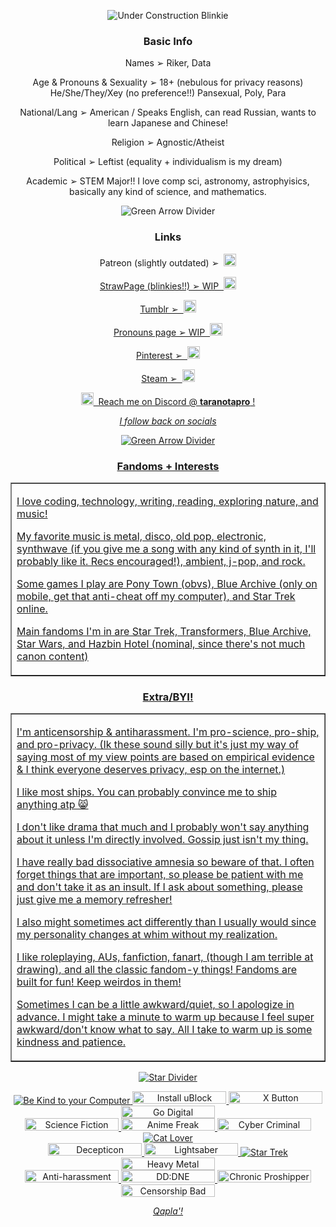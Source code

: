 <p align="center"><img alt="Under Construction Blinkie" src="https://github.com/user-attachments/assets/c7be18a1-9d8f-42d6-a0a9-74a65e615420"></p>
<!--Section 1-->
  <h3 align="center"><strong>Basic Info</strong></h3>
<!--Info 1-->
    <p align="center">Names ➢ Riker, Data</p>
    <p align="center">Age & Pronouns & Sexuality ➢ 18+ (nebulous for privacy reasons) He/She/They/Xey (no preference!!) Pansexual, Poly, Para</p><!--3 P's XD-->
    <p align="center">National/Lang ➢ American / Speaks English, can read Russian, wants to learn Japanese and Chinese!</p>
    <p align="center">Religion ➢ Agnostic/Atheist</p>
    <p align="center">Political ➢ Leftist (equality + individualism is my dream)</p>
    <p align="center">Academic ➢ STEM Major!! I love comp sci, astronomy, astrophyisics, basically any kind of science, and mathematics.</p>
    <p align="center"><img alt="Green Arrow Divider" src="https://github.com/user-attachments/assets/7b1cd04a-049a-4561-a231-8e4046f8bcfd"></p>
<!--Section 2-->
 <h3 align="center"><strong>Links</strong></h3>
   <p align="center"></a> Patreon (slightly outdated) ➢&nbsp;&nbsp;<a href="https://www.patreon.com/c/mcspirk/about"><img width="20" height="20" alt="Patreon Logo" src="https://github.com/user-attachments/assets/7773faf0-3d12-40fc-83c9-ee49f4cb4103"></p>
   <p align="center">StrawPage (blinkies!!) ➢ WIP&nbsp;&nbsp;<img width="20" height="20" alt="Strawpage Logo" src="https://github.com/user-attachments/assets/725c938b-662c-4a5c-b26f-ce02238f7315"></p>
   <p align="center">Tumblr ➢&nbsp;&nbsp;<a href="https://www.tumblr.com/bluefrenzy"><img width="20" height="20" alt="Tumblr Logo" src=https://github.com/user-attachments/assets/9f3d7a31-b889-4336-a232-cf9bffcf8d46></p>
   <p align="center">Pronouns page ➢ WIP&nbsp;&nbsp;<img width="20" height="20" alt="Pronouns Page Logo" src="https://github.com/user-attachments/assets/438be7b8-b96b-463b-a98d-dba60fc565d6"></p>
   <p align="center">Pinterest ➢&nbsp;&nbsp;<a href="https://www.pinterest.com/oblique_asymptote/_saved/"><img width="20" height="20" alt="Pinterest Logo" src="https://github.com/user-attachments/assets/3e57b8ce-feca-4abd-ac18-79c1b8f9157d"></p>
   <p align="center">Steam ➢&nbsp;&nbsp;<a href="https://steamcommunity.com/id/tiberiusriker/"><img width="20" height="20" alt="Steam Logo" src="https://github.com/user-attachments/assets/a607cf24-ff57-42d8-87a6-69c987b86d66"></p>
   <p align="center"><img width="20" height="20" alt="Discord Galactic Chrome Logo" src="https://github.com/user-attachments/assets/c3c918cf-2ff1-4743-8708-2b6f07ca6733">&nbsp;&nbsp;Reach me on Discord @ <strong>taranotapro</strong> !</p>
   <p align="center"><em>I follow back on socials</em></p></td>
<p align="center"><img alt="Green Arrow Divider" src="https://github.com/user-attachments/assets/7b1cd04a-049a-4561-a231-8e4046f8bcfd"></p>
<!--Section 3-->
 <h3 align="center"><strong>Fandoms + Interests</strong></h3>
   <TABLE BORDER>
    <tr>
      <td><p>I love coding, technology, writing, reading, exploring nature, and music!</p>
      <p>My favorite music is metal, disco, old pop, electronic, synthwave (if you give me a song with any kind of synth in it, I'll probably like it. Recs encouraged!), ambient, j-pop, and rock.</p>
      <p>Some games I play are Pony Town (obvs), Blue Archive (only on mobile, get that anti-cheat off my computer), and Star Trek online.</p>
      <p>Main fandoms I'm in are Star Trek, Transformers, Blue Archive, Star Wars, and Hazbin Hotel (nominal, since there's not much canon content)</p></td>
    </tr>
  </TABLE>
<!--Section 4-->
 <h3 align="center"><strong>Extra/BYI!</strong></h3>
  <TABLE BORDER>
    <tr>
      <td><p>I'm anticensorship & antiharassment. I'm pro-science, pro-ship, and pro-privacy. (Ik these sound silly but it's just my way of saying most of my view points are based on empirical evidence & I think        everyone deserves privacy, esp on the internet.)</p>
      <p>I like most ships. You can probably convince me to ship anything atp 😸</p>
      <p>I don't like drama that much and I probably won't say anything about it unless I'm directly involved. Gossip just isn't my thing.</p>
      <p>I have really bad dissociative amnesia so beware of that. I often forget things that are important, so please be patient with me and don't take it as an insult. If I ask about something, please just give me a memory refresher!</p>
      <p>I also might sometimes act differently than I usually would since my personality changes at whim without my realization.</p>
      <p>I like roleplaying, AUs, fanfiction, fanart, (though I am terrible at drawing), and all the classic fandom-y things! Fandoms are built for fun! Keep weirdos in them!</p>
      <p>Sometimes I can be a little awkward/quiet, so I apologize in advance. I might take a minute to warm up because I feel super awkward/don't know what to say. All I take to warm up is some kindness and            patience.</p></td>
    </tr>
  </TABLE>
<p align="center"><img alt="Star Divider" src="https://github.com/user-attachments/assets/56762eef-08c0-48a8-9ce0-28167c0665bc"></p>
<p align="center"><img alt="Be Kind to your Computer" src="https://github.com/user-attachments/assets/68fdf7cf-ceb8-4667-82b3-731cd00b2972">
                  <img width="150" height="20" alt="Install uBlock Origin" src="https://github.com/user-attachments/assets/53bf3edf-ea6c-44ed-9c35-59ae5a8fa269">
                  <img width="150" height="20" alt="X Button" src="https://github.com/user-attachments/assets/9697d562-c7dd-465d-90e9-d897dbeda0da">
                  <img width="150" height="20" alt="Go Digital" src="https://github.com/user-attachments/assets/240faaa8-8759-42f3-8410-2771933f0d54"><br>
<img width="150" height="20" alt="Science Fiction Reader" src="https://github.com/user-attachments/assets/6bc367d9-40a5-4d52-83e2-d85172c10b0b">
                  <img width="150" height="20" alt="Anime Freak" src="https://github.com/user-attachments/assets/23790819-749d-40e2-8124-e27c445a0318">
                  <img width="150" height="20" alt="Cyber Criminal" src="https://github.com/user-attachments/assets/f20e7b11-a2d9-4afe-9cc4-44cde5a22783">
                  <img alt="Cat Lover" src="https://github.com/user-attachments/assets/ae95e522-ba37-4305-8536-78e591685db2"><br>
<img width="150" height="20" alt="Decepticon" src="https://github.com/user-attachments/assets/630b3b5d-9d6f-4651-a664-a822d0fa78fe">
                  <img width="150" height="20"  alt="Lightsaber" src="https://github.com/user-attachments/assets/87639139-1ee6-4f7a-869f-eb750498da84">
                  <img alt="Star Trek" src="https://github.com/user-attachments/assets/5f23cc0b-d670-4af0-8cdf-1b7fb1cb8dae">
                  <img width="150" height="20"  alt="Heavy Metal" src="https://github.com/user-attachments/assets/11f13402-8abb-4f58-9fdf-d46081d7dd6b"><br>
<img width="150" height="20"  alt="Anti-harassment" src="https://github.com/user-attachments/assets/cc31f8b6-c185-44ac-bc6f-87dcc51ddbd6">
                  <img width="150" height="20"  alt="DD:DNE" src="https://github.com/user-attachments/assets/ef4cf500-b167-4c2e-b103-5a82d2596950">
                  <img width="150" height="20"  alt="Chronic Proshipper" src="https://github.com/user-attachments/assets/656817aa-43fd-4c55-bb8c-d0ac2525a518">
                  <img width="150" height="20"  alt="Censorship Bad" src="https://github.com/user-attachments/assets/cca575a5-4db1-42e5-805b-f224fdb9b0a3"></p>
     <p align="center"><em>Qapla'!</em></p>

<!-- copy paste text

<img alt="" src="

<img width="150" height="20"  alt="" src="

width="150" height="20" 

-->
     
   <!--Extra code 
   <img width="16" height="16" alt="Patreon Logo 2" src="https://github.com/user-attachments/assets/0688eeed-1cbe-4051-b2f4-541eb33c1cca"/>
    rel="nofollow"
   -->

